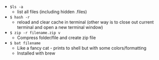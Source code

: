 - `$ls -a`
	- list all files (including hidden .files)
- `$ hash -r`
	- reload and clear cache in terminal (other way is to close out current terminal and open a new terminal window)
- `$ zip -r filename.zip v`
	- Compress folder/file and create zip file
- `$ bat filename`
	- Like a fancy cat - prints to shell but with some colors/formatting
	- Installed with brew
